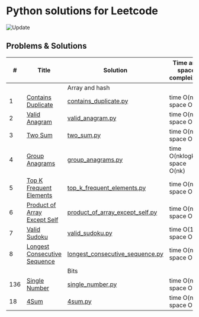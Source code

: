 # Python solutions for Leetcode

![Update](https://img.shields.io/badge/Update-Weekly-green.svg)

## Problems & Solutions

| #   | Title                                                                                       | Solution                                                                          | Time and space compleixity  | Difficulty |
|-----|---------------------------------------------------------------------------------------------|-----------------------------------------------------------------------------------|-----------------------------| ---------- |
|     |                                                                                             | Array and hash                                                                    |                             | |
| 1   | [Contains Duplicate](https://leetcode.com/problems/contains-duplicate/)                     | [contains_duplicate.py](src/array_hash/contains_duplicate.py)                     | time O(n), space O(n)       | Easy |
| 2   | [Valid Anagram](https://leetcode.com/problems/valid-anagram/)                               | [valid_anagram.py](src/array_hash/valid_anagram.py)                               | time O(n), space O(1)       | Easy |
| 3   | [Two Sum](https://leetcode.com/problems/two-sum/)                                           | [two_sum.py](src/array_hash/two_sum.py)                                           | time O(n), space O(n)       | Easy |
| 4   | [Group Anagrams](https://leetcode.com/problems/group-anagrams/)                             | [group_anagrams.py](src/array_hash/group_anagrams.py)                             | time O(nklogk), space O(nk) | Medium |
| 5   | [Top K Frequent Elements](https://leetcode.com/problems/top-k-frequent-elements/)           | [top_k_frequent_elements.py](src/array_hash/top_k_frequent_elements.py)           | time O(n), space O(n)       | Medium |
| 6   | [Product of Array Except Self](https://leetcode.com/problems/product-of-array-except-self/) | [product_of_array_except_self.py](src/array_hash/product_of_array_except_self.py) | time O(n), space O(1)       | Medium |
| 7   | [Valid Sudoku](https://leetcode.com/problems/valid-sudoku/)                                 | [valid_sudoku.py](src/array_hash/valid_sudoku.py)                                 | time O(1), space O(1)       | Medium |
| 8   | [Longest Consecutive Sequence](https://leetcode.com/problems/longest-consecutive-sequence/) | [longest_consecutive_sequence.py](src/array_hash/longest_consecutive_sequence.py) | time O(n), space O(n)       | Medium |
|     |                                                                                             | Bits                                                                              |                             | |
| 136 | [Single Number](https://leetcode.com/problems/single-number/)                               | [single_number.py](src/bits/single_number.py)                                     | time O(n), space O(1)       | Easy |
| 18  | [4Sum](https://leetcode.com/problems/4sum/)                                                 | [4sum.py](src/array_hash/4sum.py)                                        | time O(n), space O(1)       | Easy |
